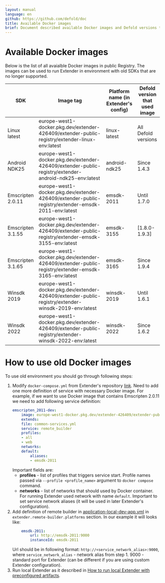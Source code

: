```yaml
---
layout: manual
language: en
github: https://github.com/defold/doc
title: Available Docker images
brief: Document described available Docker images and Defold versions that used it
---
```


# Available Docker images
Below is the list of all avaialble Docker images in public Registry. The images can be used to run Extender in environment with old SDKs that are no longer supported.

|SDK               |Image tag                                                                                              |Platform name (in Extender's config) |Defold version that used image |
|------------------|-------------------------------------------------------------------------------------------------------|-------------------------------------|-------------------------------|
|Linux latest      |europe-west1-docker.pkg.dev/extender-426409/extender-public-registry/extender-linux-env:latest         |linux-latest                         |All Defold versions            |
|Android NDK25     |europe-west1-docker.pkg.dev/extender-426409/extender-public-registry/extender-android-ndk25-env:latest |android-ndk25                        |Since 1.4.3                    |
|Emscripten 2.0.11 |europe-west1-docker.pkg.dev/extender-426409/extender-public-registry/extender-emsdk-2011-env:latest    |emsdk-2011                           |Until 1.7.0                    |
|Emscripten 3.1.55 |europe-west1-docker.pkg.dev/extender-426409/extender-public-registry/extender-emsdk-3155-env:latest    |emsdk-3155                           |[1.8.0-1.9.3]                  |
|Emscripten 3.1.65 |europe-west1-docker.pkg.dev/extender-426409/extender-public-registry/extender-emsdk-3165-env:latest    |emsdk-3165                           |Since 1.9.4                    |
|Winsdk 2019       |europe-west1-docker.pkg.dev/extender-426409/extender-public-registry/extender-winsdk-2019-env:latest   |winsdk-2019                          |Until 1.6.1                    |
|Winsdk 2022       |europe-west1-docker.pkg.dev/extender-426409/extender-public-registry/extender-winsdk-2022-env:latest   |winsdk-2022                          |Since 1.6.2                    |

# How to use old Docker images
To use old environment you should go through following steps:
1. Modify `docker-compose.yml` from Extender's repository [link](https://github.com/defold/extender/blob/dev/server/docker/docker-compose.yml). Need to add one more definition of service with necessary Docker image. For example, if we want to use Docker image that contains Emscripten 2.0.11 we need to add following service definition:
    ```yml
    emscripten_2011-dev:
        image: europe-west1-docker.pkg.dev/extender-426409/extender-public-registry/extender-emsdk-2011-env:latest
        extends:
        file: common-services.yml
        service: remote_builder
        profiles:
        - all
        - web
        networks:
        default:
            aliases:
            - emsdk-2011
    ```
    Important fields are:
    * **profiles** - list of profiles that triggers service start. Profile names passed via `--profile <profile_name>` argument to `docker compose` command.
    * **networks** - list of networks that should used by Docker container. For running Extender used network with name `default`. Important to set service network aliases (it will be used in later Extender's configuration).
2. Add definition of remote builder in [application-local-dev-app.yml](https://github.com/defold/extender/blob/dev/server/configs/application-local-dev-app.yml) in `extender.remote-builder.platforms` section. In our example it will looks like:
    ```yml
        emsdk-2011:
            url: http://emsdk-2011:9000
            instanceId: emsdk-2011
    ```
    Url should be in following format: `http://<service_network_alias>:9000`, where `service_network_alias` - network alias from step 1. 9000 - standard port for Extender (can be different if you are using custom Extender configuration).
3. Run local Extender as it described in [How to run local Extender with preconfigured artifacts](/manuals/extender-local-setup#how-to-run-local-extender-with-preconfigured-artifacts).